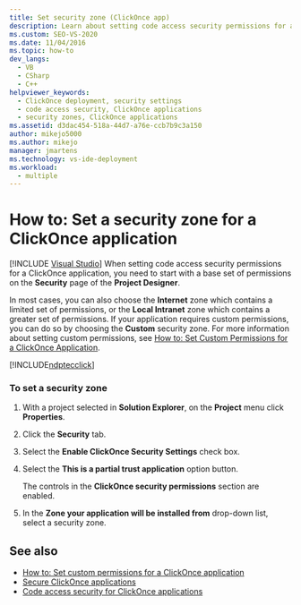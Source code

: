 ```yaml
---
title: Set security zone (ClickOnce app)
description: Learn about setting code access security permissions for a ClickOnce application, which begins with a base set of permissions in the Project Designer.
ms.custom: SEO-VS-2020
ms.date: 11/04/2016
ms.topic: how-to
dev_langs: 
  - VB
  - CSharp
  - C++
helpviewer_keywords: 
  - ClickOnce deployment, security settings
  - code access security, ClickOnce applications
  - security zones, ClickOnce applications
ms.assetid: d3dac454-518a-44d7-a76e-ccb7b9c3a150
author: mikejo5000
ms.author: mikejo
manager: jmartens
ms.technology: vs-ide-deployment
ms.workload: 
  - multiple
---
```

# How to: Set a security zone for a ClickOnce application

 [!INCLUDE [Visual Studio](~/includes/applies-to-version/vs-windows-only.md)]
When setting code access security permissions for a ClickOnce application, you need to start with a base set of permissions on the **Security** page of the **Project Designer**.

 In most cases, you can also choose the **Internet** zone which contains a limited set of permissions, or the **Local Intranet** zone which contains a greater set of permissions. If your application requires custom permissions, you can do so by choosing the **Custom** security zone. For more information about setting custom permissions, see [How to: Set Custom Permissions for a ClickOnce Application](../deployment/how-to-set-custom-permissions-for-a-clickonce-application.md).

 [!INCLUDE[ndptecclick](../deployment/includes/dotnet-task-unsupported.md)]

### To set a security zone

1. With a project selected in **Solution Explorer**, on the **Project** menu click **Properties**.

2. Click the **Security** tab.

3. Select the **Enable ClickOnce Security Settings** check box.

4. Select the **This is a partial trust application** option button.

     The controls in the **ClickOnce security permissions** section are enabled.

5. In the **Zone your application will be installed from** drop-down list, select a security zone.

## See also
- [How to: Set custom permissions for a ClickOnce application](../deployment/how-to-set-custom-permissions-for-a-clickonce-application.md)
- [Secure ClickOnce applications](../deployment/securing-clickonce-applications.md)
- [Code access security for ClickOnce applications](../deployment/code-access-security-for-clickonce-applications.md)

